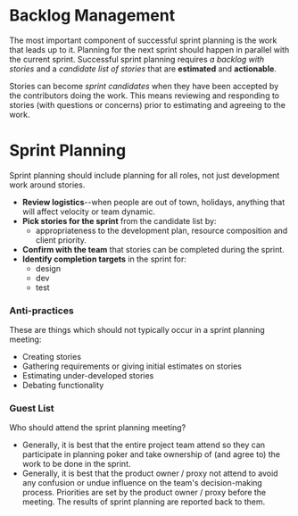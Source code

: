 Backlog Management
===
The most important component of successful sprint planning is the work that leads up to it. Planning for the next sprint should happen in parallel with the current sprint. Successful sprint planning requires _a backlog with stories_ and a _candidate list of stories_ that are **estimated** and **actionable**. 

Stories can become _sprint candidates_ when they have been accepted by the contributors doing the work. This means reviewing and responding to stories (with questions or concerns) prior to estimating and agreeing to the work.  

Sprint Planning
===

Sprint planning should include planning for all roles, not just development work around stories.  

+ **Review logistics**--when people are out of town, holidays, anything that will affect velocity or team dynamic.
+ **Pick stories for the sprint** from the candidate list by:
  + appropriateness to the development plan, resource composition and client priority.
+ **Confirm with the team** that stories can be completed during the sprint.
+ **Identify completion targets** in the sprint for:
  + design
  + dev
  + test

### Anti-practices
These are things which should not typically occur in a sprint planning meeting:  

+ Creating stories  
+ Gathering requirements or giving initial estimates on stories  
+ Estimating under-developed stories  
+ Debating functionality  

### Guest List
Who should attend the sprint planning meeting? 

+ Generally, it is best that the entire project team attend so they can participate in planning poker and take ownership of (and agree to) the work to be done in the sprint. 
+ Generally, it is best that the product owner / proxy not attend to avoid any confusion or undue influence on the team's decision-making process. Priorities are set by the product owner / proxy before the meeting. The results of sprint planning are reported back to them.
